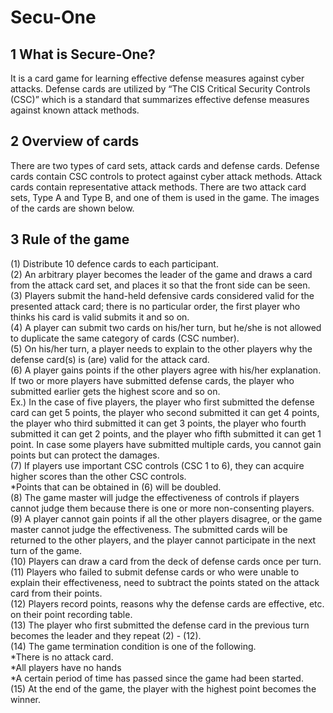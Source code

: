 ﻿# Secu-One

## 1  What is Secure-One?
It is a card game for learning effective defense measures against cyber attacks.
Defense cards are utilized by “The CIS Critical Security Controls (CSC)” which is a 
standard that summarizes effective defense measures against known attack methods.  

## 2 Overview of cards  
There are two types of card sets, attack cards and defense cards. Defense cards 
contain CSC controls to protect against cyber attack methods. Attack cards contain 
representative attack methods. There are two attack card sets, Type A and Type B, and 
one of them is used in the game. The images of the cards are shown below.  

## 3  Rule of the game  
(1) Distribute 10 defence cards to each participant.  
(2) An arbitrary player becomes the leader of the game and draws a card from the attack 
card set, and places it so that the front side can be seen.  
(3) Players submit the hand-held defensive cards considered valid for the presented 
attack card; there is no particular order, the first player who thinks his card is valid 
submits it and so on.  
(4) A player can submit two cards on his/her turn, but he/she is not allowed to duplicate 
the same category of cards (CSC number).  
(5) On his/her turn, a player needs to explain to the other players why the defense 
card(s) is (are) valid for the attack card.  
(6) A player gains points if the other players agree with his/her explanation. If two or 
more players have submitted defense cards, the player who submitted earlier gets the 
highest score and so on.  
Ex.) In the case of five players, the player who first submitted the defense card can get 
5 points, the player who second submitted it can get 4 points, the player who third 
submitted it can get 3 points, the player who fourth submitted it can get 2 points, and 
the player who fifth submitted it can get 1 point.
In case some players have submitted multiple cards, you cannot gain points but can 
protect the damages.  
(7) If players use important CSC controls (CSC 1 to 6), they can acquire higher scores 
than the other CSC controls.  
*Points that can be obtained in (6) will be doubled.  
(8) The game master will judge the effectiveness of controls if players cannot judge 
them because there is one or more non-consenting players.  
(9) A player cannot gain points if all the other players disagree, or the game master 
cannot judge the effectiveness. The submitted cards will be returned to the other players, 
and the player cannot participate in the next turn of the game.  
(10) Players can draw a card from the deck of defense cards once per turn.  
(11) Players who failed to submit defense cards or who were unable to explain their 
effectiveness, need to subtract the points stated on the attack card from their points.  
(12) Players record points, reasons why the defense cards are effective, etc. on their 
point recording table.  
(13) The player who first submitted the defense card in the previous turn becomes the 
leader and they repeat (2) - (12).  
(14) The game termination condition is one of the following.  
 *There is no attack card.  
 *All players have no hands  
 *A certain period of time has passed since the game had been started.  
(15) At the end of the game, the player with the highest point becomes the winner.  
